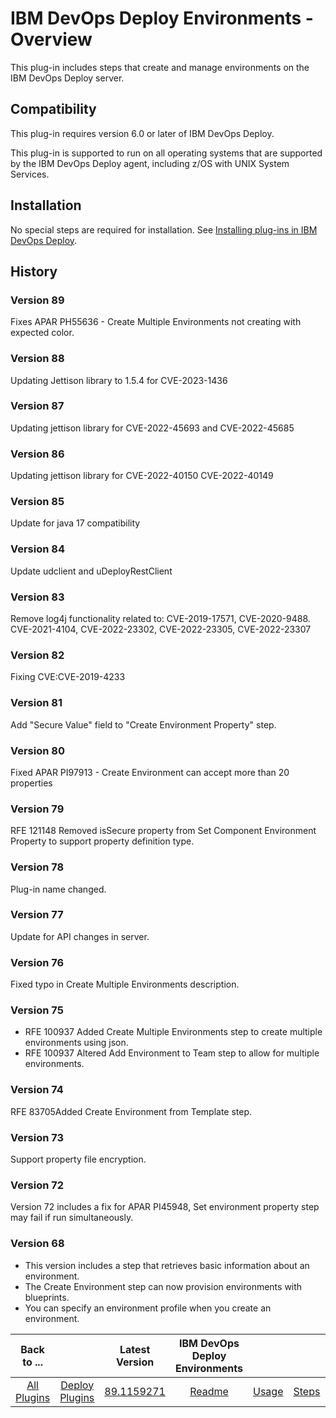 
# IBM DevOps Deploy Environments - Overview


This plug-in includes steps that create and manage environments on the IBM DevOps Deploy server.

## Compatibility

This plug-in requires version 6.0 or later of IBM DevOps Deploy.

This plug-in is supported to run on all operating systems that are supported by the IBM DevOps Deploy agent, including z/OS with UNIX System Services.

## Installation

No special steps are required for installation. See [Installing plug-ins in IBM DevOps Deploy](https://community.ibm.com/community/user/wasdevops/blogs/laurel-dickson-bull1/2022/06/13/install-plugins "Installing plug-ins in IBM DevOps Deploy").

## History

### Version 89

Fixes APAR PH55636 - Create Multiple Environments not creating with expected color.

### Version 88

Updating Jettison library to 1.5.4 for CVE-2023-1436

### Version 87

Updating jettison library for CVE-2022-45693 and CVE-2022-45685

### Version 86

Updating jettison library for CVE-2022-40150 CVE-2022-40149

### Version 85

Update for java 17 compatibility

### Version 84

Update udclient and uDeployRestClient

### Version 83

Remove log4j functionality related to: CVE-2019-17571, CVE-2020-9488. CVE-2021-4104, CVE-2022-23302, CVE-2022-23305, CVE-2022-23307

### Version 82

Fixing CVE:CVE-2019-4233

### Version 81

Add "Secure Value" field to "Create Environment Property" step.

### Version 80

Fixed APAR PI97913 - Create Environment can accept more than 20 properties

### Version 79

RFE 121148 Removed isSecure property from Set Component Environment Property to support property definition type.

### Version 78

Plug-in name changed.

### Version 77

Update for API changes in server.

### Version 76

Fixed typo in Create Multiple Environments description.

### Version 75

* RFE 100937 Added Create Multiple Environments step to create multiple environments using json.
* RFE 100937 Altered Add Environment to Team step to allow for multiple environments.

### Version 74

RFE 83705Added Create Environment from Template step.

### Version 73

Support property file encryption.

### Version 72

Version 72 includes a fix for APAR PI45948, Set environment property step may fail if run simultaneously.

### Version 68

* This version includes a step that retrieves basic information about an environment.
* The Create Environment step can now provision environments with blueprints.
* You can specify an environment profile when you create an environment.

|Back to ...||Latest Version|IBM DevOps Deploy Environments ||||
| :---: | :---: | :---: | :---: | :---: | :---: | :---: |
|[All Plugins](../../index.md)|[Deploy Plugins](../README.md)|[89.1159271](https://raw.githubusercontent.com/UrbanCode/IBM-UCD-PLUGINS/main/files/uDeploy-Environment/ucd-uDeploy-Environment-89.1159271.zip)|[Readme](README.md)|[Usage](usage.md)|[Steps](steps.md)|[Downloads](downloads.md)|
